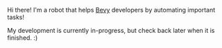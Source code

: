 Hi there! I'm a robot that helps [Bevy] developers by automating important tasks!

[Bevy]: https://bevyengine.org

My development is currently in-progress, but check back later when it is finished. :)
